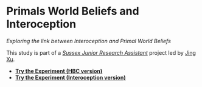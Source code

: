 # Primals World Beliefs and Interoception

*Exploring the link between Interoception and Primal World Beliefs*

This study is part of a [*Sussex Junior Research Assistant*](https://realitybending.github.io/jobs/assistant/) project led by [Jing Xu](https://github.com/JingxiongXu).

- [**Try the Experiment (HBC version)**](https://realitybending.github.io/PrimalsInteroception/experiment/task_first.html)
- [**Try the Experiment (Interoception version)**](https://realitybending.github.io/PrimalsInteroception/experiment/questionnaire_first.html)
